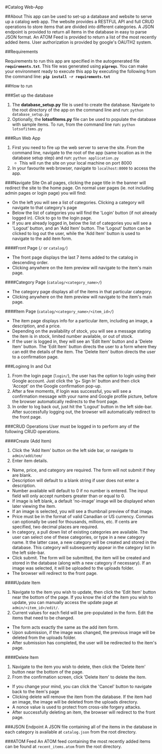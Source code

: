 #Catalog Web-App

##About
This app can be used to set-up a database and website to serve up a catalog web
app. The website provides a RESTFUL API and full CRUD operations to store items
that are divided into different categories. A JSON endpoint is provided to return
all items in the database in easy to parse JSON format. An ATOM Feed is provided
to return a list of the most recently added items. User authorization is provided
by google's OAUTH2 system.

##Requirements

Requirements to run this app are specified in the autogenerated file **`requirements.txt`**.
This file was generated using **`pipreqs`**. You can make your environment ready to execute
this app by executing the following from the command line:
**`pip install -r requirements.txt`**

##How to run

###Set up the database
1. The **database_setup.py** file is used to create the database. Navigate to the root
directory of the app on the command line and run: `python database_setup.py`
2. Optionally, the **lotsofitems.py** file can be used to populate the database with sample
items. To run, from the command line run: `python lotsofitems.py`

###Run Web App
1. First you need to fire up the web server to serve the site. From the command line,
   navigate to the root of the app (same location as in the database setup step) and
   run: `python application.py`
   * This will run the site on your local machine on port 8000
2. In your favourite web browser, navigate to `localhost:8000` to access the app.

###Navigate Site
On all pages, clicking the page title in the banner will redirect the site to the home page.
On normal user pages (ie. not including admin pages or login page) you will find:
* On the left you will see a list of categories. Clicking a category will navigate
  to that category's page
* Below the list of categories you will find the 'Login' button (if not already logged
  in). Click to go to the login page.
* If you are already logged in, below the list of categories you will see a 'Logout'
  button, and an 'Add Item' button. The 'Logout' button can be clicked to log out the user,
  while the 'Add Item' button is used to navigate to the add item form.

####Front Page (`/` or `catalog/`)
  * The front page displays the last 7 items added to the catalog in descending order.
  * Clicking anywhere on the item preview will navigate to the item's main page.

####Category Page (`catalog/<category_name>/`)
  * The category page displays all of the items in that particular category.
  * Clicking anywhere on the item preview will navigate to the item's main page.

####Item Page (`catalog/<category_name>/<item_id>/`)
  * The item page displays info for a particular item, including an image, a description,
    and a price.
  * Depending on the availability of stock, you will see a message stating the item is in stock,
    limited number available, or out of stock.
  * If the user is logged in, they will see an 'Edit Item' button and a 'Delete Item' button. The
    'Edit Item' button directs the user to a form where they can edit the details of the item.
    The 'Delete Item' button directs the user to a confirmation page.

###Loginng In and Out
1. From the login page (`login/`), the user has the option to login using their Google account. Just
   click the 'g+ Sign In' button and then click 'Accept' on the Google confirmation pop-up.
2. After a few moments, if login was successful, you will see a confirmation message with your name and
   Google profile picture, before the browser automatically redirects to the front page.
3. In order to log back out, just hit the 'Logout' button in the left side-bar. After successfully
   logging out, the browser will automatically redirect to the front page.

###CRUD Operations
User must be logged in to perform any of the following CRUD operations.

####Create (Add Item)
1. Click the 'Add Item' button on the left side bar, or navigate to `admin/additem/`
2. Enter item details.
  * Name, price, and category are required. The form will not submit if they are blank.
  * Description will default to a blank string if user does not enter a description.
  * Number available will default to 0 if no number is entered. The input field will only
    accept numbers greater than or equal to 0.
  * If image is left blank, a default 'no-image' image will be displayed when later viewing
    the item.
  * If an image is selected, you will see a thumbnail preview of that image.
  * Price must be in the format of valid Canadian or US currency. Commas can optionally be used
    for thousands, millions, etc. If cents are specified, two decimal places are required.
  * In category, a pull down list of existing categories are available. The user can select one
    of these categories, or type in a new category name. It the latter case, a new category will
    be created and stored in the database. This category will subsequently appear in the category
    list in the left side-bar.
  * Click submit. The form will be submitted, the item will be created and stored in the database
    (along with a new category if necessary). If an image was selected, it will be uploaded to the
    uploads folder.
  * The browser will redirect to the front page.

####Update Item
1. Navigate to the item you wish to update, then click the 'Edit Item' button near the bottom
   of the page. If you know the id of the item you wish to update, you can manually access the
   update page at `admin/<item_id>/edit/`.
2. Current values for each field will be pre-populated in the form. Edit the items that need to be
   changed.
  * The form acts exactly the same as the add item form.
  * Upon submission, if the image was changed, the previous image will be deleted from the uploads
    folder.
  * After submission has completed, the user will be redirected to the item's page.

####Delete Item
1. Navigate to the item you wish to delete, then click the 'Delete Item' button near the bottom of the
  page.
2. From the confirmation screen, click 'Delete Item' to delete the item.
  * If you change your mind, you can click the 'Cancel' button to navigate back to the item's page
  * Clicking delete will remove the item from the database. If the item had an image, the image will
    be deleted from the uploads directory.
  * A nonce value is used to protect from cross-site forgery attacks.
  * After successfully deleting an item, the browser will redirect to the front page.

###JSON Endpoint
A JSON file containing all of the items in the database in each category is available at `catalog.json`
from the root directory.

###ATOM Feed
An ATOM feed containing the most recently added items can be found at `recent_items.atom` from the root
directory.

